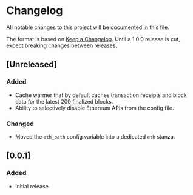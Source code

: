 # Changelog

All notable changes to this project will be documented in this file.

The format is based on [Keep a Changelog](https://keepachangelog.com/en/1.0.0/). Until a 1.0.0 release is cut, expect breaking changes between releases.

## [Unreleased]
### Added
- Cache warmer that by default caches transaction receipts and block data for the latest 200 finalized blocks.
- Ability to selectively disable Ethereum APIs from the config file. 

### Changed
- Moved the `eth_path` config variable into a dedicated `eth` stanza.

## [0.0.1]
### Added

- Initial release.